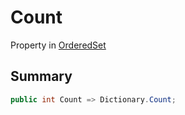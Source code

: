 # Count

Property in [OrderedSet](/api/csharp/yarn.compiler.upgrader.orderedset.md)

## Summary



```csharp
public int Count => Dictionary.Count;
```

